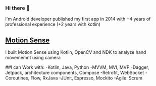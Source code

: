 ### Hi there 👋

I'm Android developer published my first app in 2014 with +4 years of professional experience (+2 years with kotlin)

## [Motion Sense](https://play.google.com/store/apps/details?id=pro.airgesutre&hl=en&gl=US)

I built Motion Sense using Kotlin, OpenCV and NDK to analyze hand movememnt using camera

##I can Work with:
-Kotlin, Java, Python
-MVVM, MVI, MVP
-Dagger, Jetpack, architecture components, Compose
-Retrofit, WebSocket
-Coroutines, Flow, RxJava
-JUnit, Espresso, Mockito
-Agile: Scrum


<!--
**mohamedsaber00/mohamedsaber00** is a ✨ _special_ ✨ repository because its `README.md` (this file) appears on your GitHub profile.

Here are some ideas to get you started:

- 🔭 I’m currently working on ...
- 🌱 I’m currently learning ...
- 👯 I’m looking to collaborate on ...
- 🤔 I’m looking for help with ...
- 💬 Ask me about ...
- 📫 How to reach me: ...
- 😄 Pronouns: ...
- ⚡ Fun fact: ...
-->

